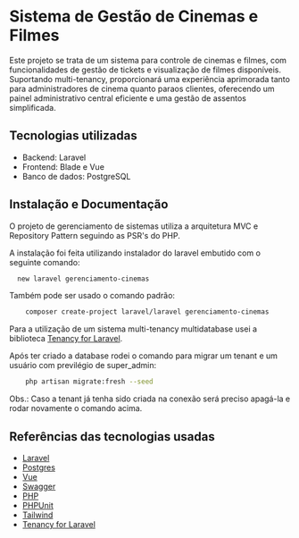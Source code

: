 # Sistema de Gestão de Cinemas e Filmes

Este projeto se trata de um sistema para controle de cinemas e filmes, com funcionalidades de gestão de tickets e visualização de filmes disponíveis. Suportando multi-tenancy,
proporcionará uma experiência aprimorada tanto para administradores de cinema quanto paraos clientes, oferecendo um painel administrativo central eficiente e uma gestão de assentos
simplificada.

## Tecnologias utilizadas

* Backend: Laravel
* Frontend: Blade e Vue
* Banco de dados: PostgreSQL

## Instalação e Documentação

O projeto de gerenciamento de sistemas utiliza a arquitetura MVC e Repository Pattern seguindo as PSR's do PHP.

A instalação foi feita utilizando instalador do laravel embutido com o seguinte comando:

```bash
  new laravel gerenciamento-cinemas
```
Também pode ser usado o comando padrão:
```bash
    composer create-project laravel/laravel gerenciamento-cinemas
```
Para a utilização de um sistema multi-tenancy multidatabase usei a biblioteca [Tenancy for Laravel](https://tenancyforlaravel.com/).

Após ter criado a database rodei o comando para migrar um tenant e um usuário com previlégio de super_admin:
```bash
    php artisan migrate:fresh --seed
```
Obs.: Caso a tenant já tenha sido criada na conexão será preciso apagá-la e rodar novamente o comando acima.

## Referências das tecnologias usadas

 - [Laravel](https://laravel.com/docs/10.x)
 - [Postgres](https://www.postgresql.org/)
 - [Vue](https://vuejs.org/)
 - [Swagger](https://swagger.io/)
 - [PHP](https://www.php.net/)
 - [PHPUnit](https://phpunit.de/)
 - [Tailwind](https://tailwindcss.com/)
 - [Tenancy for Laravel](https://tenancyforlaravel.com/)

